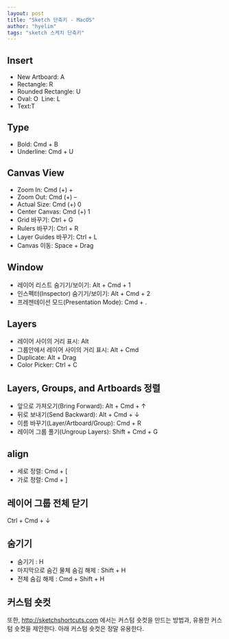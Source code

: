 ```yaml
---
layout: post
title: "Sketch 단축키 - MacOS"
author: "hyelim"
tags: "sketch 스케치 단축키" 
---
```


## Insert <br>
- New Artboard: A  
- Rectangle: R  
- Rounded Rectangle: U  
- Oval: O  Line: L  
- Text:T

## Type
- Bold: Cmd + B  
- Underline: Cmd + U

## Canvas View
- Zoom In: Cmd (+) +  
- Zoom Out: Cmd (+) –  
- Actual Size: Cmd (+) 0  
- Center Canvas: Cmd (+) 1  
- Grid 바꾸기: Ctrl + G  
- Rulers 바꾸기: Ctrl + R 
- Layer Guides 바꾸기: Ctrl + L  
- Canvas 이동: Space + Drag

## Window
- 레이어 리스트 숨기기/보이기: Alt + Cmd + 1  
- 인스펙터(Inspector) 숨기기/보이기: Alt + Cmd + 2  
- 프레젠테이션 모드(Presentation Mode): Cmd + .

## Layers
- 레이어 사이의 거리 표시: Alt  
- 그룹안에서 레이어 사이의 거리 표시: Alt + Cmd  
- Duplicate: Alt + Drag  
- Color Picker: Ctrl + C

## Layers, Groups, and Artboards 정렬
- 앞으로 가져오기(Bring Forward): Alt + Cmd + ↑  
- 뒤로 보내기(Send Backward): Alt + Cmd + ↓  
- 이름 바꾸기(Layer/Artboard/Group): Cmd + R  
- 레이어 그룹 풀기(Ungroup Layers): Shift + Cmd + G

## align
- 세로 정렬: Cmd + [
- 가로 정렬: Cmd + ]

## 레이어 그룹 전체 닫기
Ctrl + Cmd + ↓  

## 숨기기
- 숨기기 : H
- 마지막으로 숨긴 물체 숨김 해제 : Shift + H
- 전체 숨김 해제 : Cmd + Shift + H

## 커스텀 숏컷
또한, http://sketchshortcuts.com 에서는 커스텀 숏컷을 만드는 방법과, 유용한 커스텀 숏컷을 제안한다.
아래 커스텀 숏컷은 정말 유용한다.
